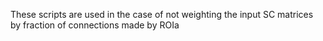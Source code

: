These scripts are used in the case of not weighting the input SC matrices by fraction of connections made by ROIa
